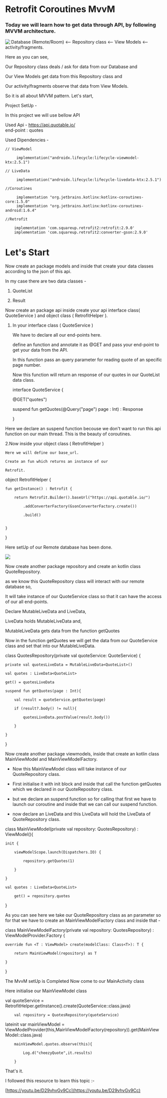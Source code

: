# Retrofit Coroutines MvvM

### Today we will learn how to get data through API, by following MVVM architecture.

<img align="left" src="https://miro.medium.com/v2/resize:fit:1400/1*BqFy9rd2_hCtOeHgUY72gg.png">

Database (Remote/Room) <-- Repository class <-- View Models <-- activity/fragments.

Here as you can see, 

Our Repository class deals / ask for data from our Database and 

Our View Models get data from this Repository class and

Our activity/fragments observe that data from View Models.

So it is all about MVVM pattern. Let's start,

Project SetUp - 


In this project we will use bellow API

Used Api - https://api.quotable.io/   
end-point : quotes

Used Dipendencies - 

    // ViewModel
    
         implementation("androidx.lifecycle:lifecycle-viewmodel-ktx:2.5.1")
    
    // LiveData
    
         implementation("androidx.lifecycle:lifecycle-livedata-ktx:2.5.1")

    //Coroutines
    
         implementation "org.jetbrains.kotlinx:kotlinx-coroutines-core:1.5.0"
         implementation "org.jetbrains.kotlinx:kotlinx-coroutines-android:1.6.4"

    //Retrofit
    
        implementation 'com.squareup.retrofit2:retrofit:2.9.0'
        implementation 'com.squareup.retrofit2:converter-gson:2.9.0'

# Let's Start

Now create an package models and inside that create your data classes according to the json of this api.

In my case there are two data classes -

1. QuoteList

2. Result

Now create an package api inside create your api interface class( QuoteService ) and object class ( RetrofitHelper ).

1. In your interface class ( QuoteService )

   We have to declare all our end-points here.

   define an function and annotate it as @GET and pass your end-point to get your data from the API.

   In this function pass an query parameter for reading quote of an specific page number. 

   Now this function will return an response of our quotes in our QuoteList data class.

   interface QuoteService {

    @GET("quotes")

    suspend fun getQuotes(@Query("page") page : Int) : Response<QuoteList>

    

    }

Here we declare an suspend function becouse we don't want to run this api function on our main thread. This is the beauty of coroutines.
    
2.Now inside your object class ( RetrofitHelper )

    Here we will define our base_url.

    Create an fun which returns an instance of our

    Retrofit.

  object RetrofitHelper {

    fun getInstance() : Retrofit {

        return Retrofit.Builder().baseUrl("https://api.quotable.io/")

            .addConverterFactory(GsonConverterFactory.create())

            .build()


    }

  } 

Here setUp of our Remote database has been done.
    
 <img src="https://user-images.githubusercontent.com/85922120/226164102-a1ab9cc5-ffbd-42c7-9cd5-298ecfa4a78d.jpg">

    
Now create another package repository and create an kotlin class QuoteRepository.

as we know this QuoteRepository class will interact with our remote database so,

It will take instance of our QuoteService class so that it can have the access of our all end-points.

Declare MutableLiveData and LiveData,

LiveData holds MutableLiveData and,

MutableLiveData gets data from the function getQuotes

Now in the function getQuotes we will get the data from our QuoteService class and set that into our MutableLiveData.

class QuotesRepository(private val quoteService: QuoteService) {

    private val quotesLiveData = MutableLiveData<QuoteList>()

    val quotes : LiveData<QuoteList>

    get() = quotesLiveData

    suspend fun getQuotes(page : Int){

        val result = quoteService.getQuotes(page)

        if (result?.body() != null){

            quotesLiveData.postValue(result.body())

        }

    }

}

Now create another package viewmodels, inside that create an kotlin class MainViewModel and MainViewModelFactory.

- Now this MainViewModel class will take instance of our QuoteRepository class.

- First initialise it with init block and inside that call the function getQuotes which we declared in our QuoteRepository class.

- but we declare an suspend function so for calling that first we have to launch our coroutine and inside that we can call our suspend function.

- now declare an LiveData and this LiveData will hold the LiveData of QuoteRepository class. 

class MainViewModel(private val repository: QuotesRepository) : ViewModel(){

    init {

        viewModelScope.launch(Dispatchers.IO) {

            repository.getQuotes(1)

        }

    }

    val quotes : LiveData<QuoteList>

        get() = repository.quotes

}

As you can see here we take our QuoteRepository class as an parameter so for that we have to create an MainViewModelFactory class and inside that -
    


class MainViewModelFactory(private val repository: QuotesRepository) : ViewModelProvider.Factory {

    override fun <T : ViewModel> create(modelClass: Class<T>): T {

        return MainViewModel(repository) as T

    }

}

The MvvM setUp is Completed Now come to our MainActivity class

Here initialise our MainViewModel class

val quoteService = RetrofitHelper.getInstance().create(QuoteService::class.java)

        val repository = QuotesRepository(quoteService)

  lateinit var  mainViewModel = ViewModelProvider(this,MainViewModelFactory(repository)).get(MainViewModel::class.java)

        mainViewModel.quotes.observe(this){

            Log.d("cheezyQuote",it.results)

        }

That's it.

I followed this resource to learn this topic :-

[https://youtu.be/D29vhvGv9Cc](https://youtu.be/D29vhvGv9Cc)
    
